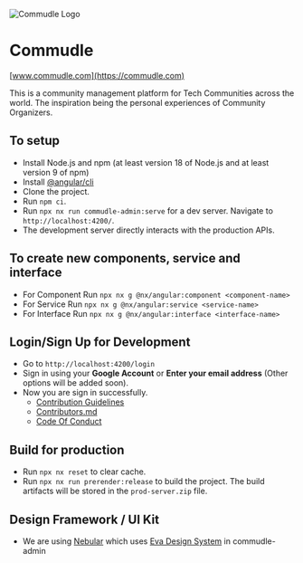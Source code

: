 ![Commudle Logo](https://commudle.com/assets/images/commudle-logo152.png)

# Commudle

[www.commudle.com](https://commudle.com)

This is a community management platform for Tech Communities across the world. The inspiration being the personal
experiences of Community Organizers.

## To setup

- Install Node.js and npm (at least version 18 of Node.js and at least version 9 of npm)
- Install [@angular/cli](https://angular.io/cli)
- Clone the project.
- Run `npm ci`.
- Run `npx nx run commudle-admin:serve` for a dev server. Navigate to `http://localhost:4200/`.
- The development server directly interacts with the production APIs.

## To create new components, service and interface

- For Component Run `npx nx g @nx/angular:component <component-name>`
- For Service Run `npx nx g @nx/angular:service <service-name>`
- For Interface Run `npx nx g @nx/angular:interface <interface-name>`

## Login/Sign Up for Development

- Go to `http://localhost:4200/login`
- Sign in using your **Google Account** or **Enter your email address** (Other options will be added soon).
- Now you are sign in successfully.
  - [Contribution Guidelines](CONTRIBUTING.md)
  - [Contributors.md](CONTRIBUTORS.md)
  - [Code Of Conduct](CODE_OF_CONDUCT.md)

## Build for production

- Run `npx nx reset` to clear cache.
- Run `npx nx run prerender:release` to build the project. The build artifacts will be stored in the `prod-server.zip` file.

## Design Framework / UI Kit

- We are using [Nebular](https://akveo.github.io/nebular/) which uses [Eva Design System](https://eva.design/) in
  commudle-admin

